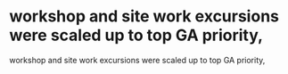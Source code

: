 # workshop and site work excursions were scaled up to top GA priority,

workshop and site work excursions were scaled up to top GA priority,